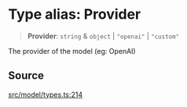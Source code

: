# Type alias: Provider

> **Provider**: `string` & `object` \| `"openai"` \| `"custom"`

The provider of the model (eg: OpenAI)

## Source

[src/model/types.ts:214](https://github.com/dexaai/llm-tools/blob/98f7fd5/src/model/types.ts#L214)
